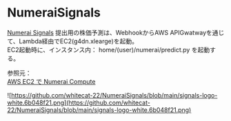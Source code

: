 # NumeraiSignals


[Numerai Signals](https://signals.numer.ai/tournament) 提出用の株価予測は、WebhookからAWS APIGwatwayを通じて、Lambda経由でEC2(g4dn.xlearge)を起動。  
EC2起動時に、インスタンス内： home/(user)/numerai/predict.py を起動する。

参照元：  
[AWS EC2 で Numerai Compute](https://zenn.dev/kunigaku/articles/50c079b033e6051bc764)



![https://github.com/whitecat-22/NumeraiSignals/blob/main/signals-logo-white.6b048f21.png](https://github.com/whitecat-22/NumeraiSignals/blob/main/signals-logo-white.6b048f21.png)
